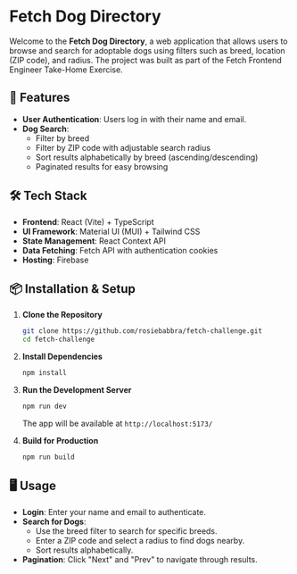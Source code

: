 # Fetch Dog Directory

Welcome to the **Fetch Dog Directory**, a web application that allows users to browse and search for adoptable dogs using filters such as breed, location (ZIP code), and radius. The project was built as part of the Fetch Frontend Engineer Take-Home Exercise.

## 🚀 Features
- **User Authentication**: Users log in with their name and email.
- **Dog Search**:
  - Filter by breed
  - Filter by ZIP code with adjustable search radius
  - Sort results alphabetically by breed (ascending/descending)
  - Paginated results for easy browsing

## 🛠️ Tech Stack
- **Frontend**: React (Vite) + TypeScript
- **UI Framework**: Material UI (MUI) + Tailwind CSS
- **State Management**: React Context API
- **Data Fetching**: Fetch API with authentication cookies
- **Hosting**: Firebase

## 📦 Installation & Setup
1. **Clone the Repository**
   ```bash
   git clone https://github.com/rosiebabbra/fetch-challenge.git
   cd fetch-challenge
   ```

2. **Install Dependencies**
   ```bash
   npm install
   ```

3. **Run the Development Server**
   ```bash
   npm run dev
   ```
   The app will be available at `http://localhost:5173/`

4. **Build for Production**
   ```bash
   npm run build
   ```

## 🖥️ Usage
- **Login**: Enter your name and email to authenticate.
- **Search for Dogs**:
  - Use the breed filter to search for specific breeds.
  - Enter a ZIP code and select a radius to find dogs nearby.
  - Sort results alphabetically.
- **Pagination**: Click "Next" and "Prev" to navigate through results.
